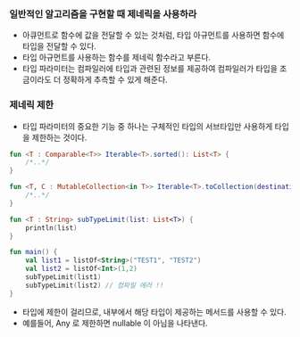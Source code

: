 ### 일반적인 알고리즘을 구현할 때 제네릭을 사용하라

* 아큐먼트로 함수에 값을 전달할 수 있는 것처럼, 타입 아규먼트를 사용하면 함수에 타입을 전달할 수 있다.
* 타입 아규먼트를 사용하는 함수를 제네릭 함수라고 부른다.
* 타입 파라미터는 컴파일러에 타입과 관련된 정보를 제공하여 컴파일러가 타입을 조금이라도 더 정확하게 추측할 수 있게 해준다.

### 제네릭 제한

* 타입 파라미터의 중요한 기능 중 하나는 구체적인 타입의 서브타입만 사용하게 타입을 제한하는 것이다.

```kotlin
fun <T : Comparable<T>> Iterable<T>.sorted(): List<T> {
    /*..*/
}

fun <T, C : MutableCollection<in T>> Iterable<T>.toCollection(destination: C): C {
    /*..*/
}

fun <T : String> subTypeLimit(list: List<T>) {
    println(list)
}

fun main() {
    val list1 = listOf<String>("TEST1", "TEST2")
    val list2 = listOf<Int>(1,2)
    subTypeLimit(list1)
    subTypeLimit(list2) // 컴파일 에러 !!
}
```

* 타입에 제한이 걸리므로, 내부에서 해당 타입이 제공하는 메서드를 사용할 수 있다.
* 예를들어, Any 로 제한하면 nullable 이 아님을 나타낸다.